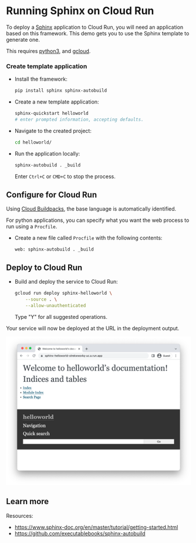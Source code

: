 # Running Sphinx on Cloud Run

<!--- Generated 2022-08-24 06:28:16.973578 -->

To deploy a [Sphinx](https://www.sphinx-doc.org) application to Cloud Run, you will need an application
based on this framework. This demo gets you to use the Sphinx template to generate one. 

This requires [python3](https://cloud.google.com/python/docs/setup), and [gcloud](https://cloud.google.com/sdk/docs/install). 

### Create template application


* Install the framework:

    ```bash
    pip install sphinx sphinx-autobuild
    ```

* Create a new template application:

    ```bash
    sphinx-quickstart helloworld
    # enter prompted information, accepting defaults.

    ```




* Navigate to the created project:

    ```bash
    cd helloworld/
    ```

* Run the application locally:

    ```bash
    sphinx-autobuild . _build
    ```

    Enter `Ctrl+C` or `CMD+C` to stop the process.


## Configure for Cloud Run

Using [Cloud Buildpacks](https://github.com/GoogleCloudPlatform/buildpacks), 
the base language is automatically identified.



For python applications, you can specify what you want the web process to run using a `Procfile`. 

* Create a new file called `Procfile` with the following contents: 

    ```
    web: sphinx-autobuild . _build
    ```






## Deploy to Cloud Run

* Build and deploy the service to Cloud Run: 


    ```bash
    gcloud run deploy sphinx-helloworld \
        --source . \
        --allow-unauthenticated 
    ```

    Type "Y" for all suggested operations.


Your service will now be deployed at the URL in the deployment output.

![Example Sphinx deployment](example.png)





## Learn more

Resources: 

- https://www.sphinx-doc.org/en/master/tutorial/getting-started.html
- https://github.com/executablebooks/sphinx-autobuild
